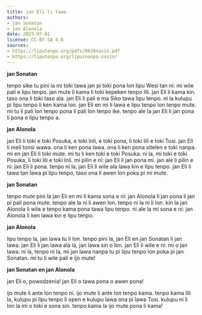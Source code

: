 ```yaml
---
title: jan Eli li tawa
authors:
- jan Sonatan
- jan Alonola
date: 2023-07-01
license: CC-BY-SA 4.0
sources:
- https://liputenpo.org/pdfs/0020nasin.pdf
- https://liputenpo.org/lipu/nanpa-nasin/
---
```


**jan Sonatan**

tenpo sike tu pini la mi toki tawa jan pi toki pona lon lipu Wesi tan ni: mi wile pali e lipu tenpo. jan mute li kama li toki kepeken tenpo lili. jan Eli li kama kin. taso ona li toki taso ala. jan Eli li pali e ma Siko tawa lipu tenpo. ni la kulupu pi lipu tenpo li ken kama lon. jan Eli en mi li lawa e lipu tenpo lon tenpo mute. mi tu li pali lon tenpo pona li pali lon tenpo ike. tenpo ale la jan Eli li jan pona li pona e lipu tenpo a.

**jan Alonola**

jan Eli li toki e toki Posuka, e toki Inli, e toki pona, li toki lili e toki Tosi. jan Eli li meli tonsi wawa. ona li ken pona lawa. ona li ken pona sitelen e toki nanpa. mi en jan Eli li toki mute. mi tu li ken toki e toki Posuka. ni la, mi toki e toki Posuka, li toki lili e toki Inli. mi pilin e ni: jan Eli li jan pona mi. jan ale li pilin e ni: jan Eli li pona. tenpo ni la, jan Eli li wile ala lawa kin e lipu tenpo. jan Eli li tawa tan lawa pi lipu tenpo, taso ona li awen lon poka pi mi mute.

**jan Sonatan**

tenpo mute pini la jan Eli en mi li kama sona e ni: jan Alonola li jan pona li jan pi pali pona mute. tenpo ale la ni li awen lon. tenpo ni la ni li lon. kin la jan Alonola li wile e tenpo kama pona tawa lipu tenpo. ni ale la mi sona e ni: jan Alonola li ken lawa kin e lipu tenpo.

**jan Alonola**

lipu tenpo la, jan lawa tu li lon. tenpo pini la, jan Eli en jan Sonatan li jan lawa. jan Eli li jan lawa ala la, jan lawa sin o lon. jan Eli li wile e ni: mi o jan lawa. ni la, tenpo ni la, mi jan lawa nanpa tu pi lipu tenpo lon poka pi jan Sonatan. mi tu li wile pali e ijo mute!

**jan Sonatan en jan Alonola**

jan Eli o, powodzenia! jan Eli o tawa pona o awen pona!

ijo mute li ante lon tenpo ni. ijo mute li ante lon tenpo kama. tenpo kama lili la, kulupu pi lipu tenpo li open e kulupu lawa ona pi lawa Tosi. kulupu ni li lon la mi o toki e sona sin. tenpo kama la ijo mute pona li kama!